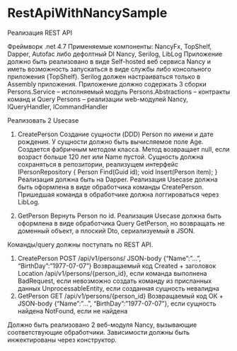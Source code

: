# RestApiWithNancySample
Реализация REST API

Фреймворк .net 4.7
Применяемые компоненты: NancyFx, TopShelf, Dapper, Autofac либо дефолтный DI Nancy, Serilog, LibLog
Приложение должно быть реализовано в виде Self-hosted веб сервиса Nancy и иметь возможность запускаться в виде службы либо консольного приложения (TopShelf). Serilog должен настраиваться только в Assembly приложения.
Приложение должно содержать 3 сборки
Persons.Service – исполняемый модуль
Persons.Abstractions – контракты команд и Query
Persons – реализации web-модулей Nancy, IQueryHandler, ICommandHandler

Реализовать 2 Usecase
1.	CreatePerson
Создание сущности (DDD) Person по имени и дате рождения. У сущности должно быть вычисляемое поле Age. Создается фабричным методом класса. Метод возвращает null, если возраст больше 120 лет или Name пустой. 
Сущность должна сохраняться в репозитории, реализущем интерфейс
IPersonRepository
{
Person Find(Guid id);
void Insert(Person item);
}
Реализация должна быть на Dapper.
Реализация Usecase должна быть оформлена в виде обработчика команды CreatePerson.
Пришедшая команда в обработчике должна логгироваться через LibLog.

2.	GetPerson
Вернуть Person по id.
Реализация Usecase должна быть оформлена в виде обработчика Query GetPerson, но возвращать не доменный объект, а плоский Dto, сериализуемый в JSON.

Команды/query должны поступать по REST API.
1.	CreatePerson
POST /api/v1/persons/
JSON-body  {“Name”:”…”, “BirthDay”:”1977-07-07”}
Возвращаемый код
Created + заголовок Location /api/v1/persons/{person_id}, если команда выполнена
BadRequest, если невозможно создать команду из присланных данных
UnprocessableEntity, если созданная сущность невалидна
2.	GetPerson
GET /api/v1/persons/{person_id}
Возвращаемый код
ОК + JSON-body  {“Name”:”…”, “BirthDay”:”1977-07-07”}, если сущность найдена
NotFound, если не найдена

Должно быть реализовано 2 веб-модуля Nancy, вызывающие соответствующие обработчики. Зависимости должны быть инжектированы через конструктор.
